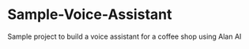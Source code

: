 # Sample-Voice-Assistant
Sample project to build a voice assistant for a coffee shop using Alan AI 
